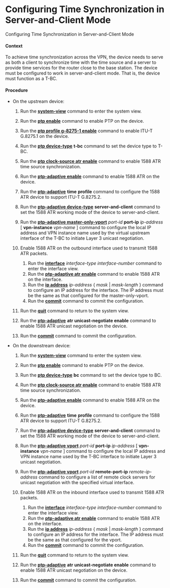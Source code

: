Configuring Time Synchronization in Server-and-Client Mode
==========================================================

Configuring Time Synchronization in Server-and-Client Mode

#### Context

To achieve time synchronization across the VPN, the device needs to serve as both a client to synchronize time with the time source and a server to provide time services for the router close to the base station. The device must be configured to work in server-and-client mode. That is, the device must function as a T-BC.


#### Procedure

* On the upstream device:
  1. Run the [**system-view**](cmdqueryname=system-view) command to enter the system view.
  2. Run the [**ptp enable**](cmdqueryname=ptp+enable) command to enable PTP on the device.
  3. Run the [**ptp profile g-8275-1 enable**](cmdqueryname=ptp+profile+g-8275-1+enable) command to enable ITU-T G.8275.1 on the device.
  4. Run the [**ptp device-type**](cmdqueryname=ptp+device-type) **t-bc** command to set the device type to T-BC.
  5. Run the [**ptp clock-source atr enable**](cmdqueryname=ptp+clock-source+atr+enable) command to enable 1588 ATR time source synchronization.
  6. Run the [**ptp-adaptive enable**](cmdqueryname=ptp-adaptive+enable) command to enable 1588 ATR on the device.
  7. Run the [**ptp-adaptive**](cmdqueryname=ptp-adaptive) **time** **profile** command to configure the 1588 ATR device to support ITU-T G.8275.2.
  8. Run the [**ptp-adaptive device-type**](cmdqueryname=ptp-adaptive+device-type) **server-and-client** command to set the 1588 ATR working mode of the device to server-and-client.
  9. Run the [**ptp-adaptive master-only-vport**](cmdqueryname=ptp-adaptive+master-only-vport) *port-id* **port-ip** *ip-address* [ **vpn-instance** *vpn-name* ] command to configure the local IP address and VPN instance name used by the virtual upstream interface of the T-BC to initiate Layer 3 unicast negotiation.
  10. Enable 1588 ATR on the outbound interface used to transmit 1588 ATR packets.
      
      
      1. Run the [**interface**](cmdqueryname=interface) *interface-type* *interface-number* command to enter the interface view.
      2. Run the [**ptp-adaptive atr enable**](cmdqueryname=ptp-adaptive+atr+enable) command to enable 1588 ATR on the interface.
      3. Run the [**ip address**](cmdqueryname=ip+address) *ip-address* { *mask* | *mask-length* } command to configure an IP address for the interface. The IP address must be the same as that configured for the master-only-vport.
      4. Run the [**commit**](cmdqueryname=commit) command to commit the configuration.
  11. Run the [**quit**](cmdqueryname=quit) command to return to the system view.
  12. Run the [**ptp-adaptive**](cmdqueryname=ptp-adaptive) **atr** **unicast-negotiate enable** command to enable 1588 ATR unicast negotiation on the device.
  13. Run the [**commit**](cmdqueryname=commit) command to commit the configuration.
* On the downstream device:
  1. Run the [**system-view**](cmdqueryname=system-view) command to enter the system view.
  2. Run the [**ptp enable**](cmdqueryname=ptp+enable) command to enable PTP on the device.
  3. Run the [**ptp device-type**](cmdqueryname=ptp+device-type) **bc** command to set the device type to BC.
  4. Run the [**ptp clock-source atr enable**](cmdqueryname=ptp+clock-source+atr+enable) command to enable 1588 ATR time source synchronization.
  5. Run the [**ptp-adaptive enable**](cmdqueryname=ptp-adaptive+enable) command to enable 1588 ATR on the device.
  6. Run the [**ptp-adaptive**](cmdqueryname=ptp-adaptive) **time** **profile** command to configure the 1588 ATR device to support ITU-T G.8275.2.
  7. Run the [**ptp-adaptive device-type**](cmdqueryname=ptp-adaptive+device-type) **server-and-client** command to set the 1588 ATR working mode of the device to server-and-client.
  8. Run the [**ptp-adaptive vport**](cmdqueryname=ptp-adaptive+vport) *port-id* **port-ip** *ip-address* [ **vpn-instance** *vpn-name* ] command to configure the local IP address and VPN instance name used by the T-BC interface to initiate Layer 3 unicast negotiation.
  9. Run the [**ptp-adaptive vport**](cmdqueryname=ptp-adaptive+vport) *port-id* **remote-port-ip** *remote-ip-address* command to configure a list of remote clock servers for unicast negotiation with the specified virtual interface.
  10. Enable 1588 ATR on the inbound interface used to transmit 1588 ATR packets.
      
      
      1. Run the [**interface**](cmdqueryname=interface) *interface-type* *interface-number* command to enter the interface view.
      2. Run the [**ptp-adaptive atr enable**](cmdqueryname=ptp-adaptive+atr+enable) command to enable 1588 ATR on the interface.
      3. Run the [**ip address**](cmdqueryname=ip+address) *ip-address* { *mask* | *mask-length* } command to configure an IP address for the interface. The IP address must be the same as that configured for the vport.
      4. Run the [**commit**](cmdqueryname=commit) command to commit the configuration.
  11. Run the [**quit**](cmdqueryname=quit) command to return to the system view.
  12. Run the [**ptp-adaptive**](cmdqueryname=ptp-adaptive) **atr** **unicast-negotiate enable** command to enable 1588 ATR unicast negotiation on the device.
  13. Run the [**commit**](cmdqueryname=commit) command to commit the configuration.